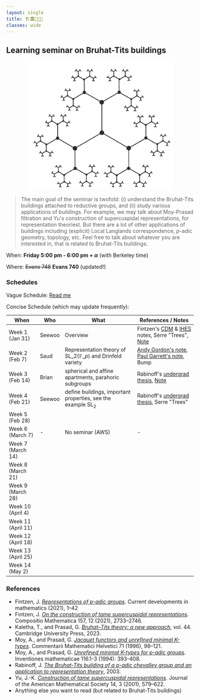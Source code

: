 ```yaml
---
layout: single
title: 🏗️🏛️🏢🏫🏰 
classes: wide
---
```



## Learning seminar on Bruhat-Tits buildings

<p align="center">
<img src="/seminar/2025spring-bruhat-tits/BT-SL2Q2.png">
</p>

> The main goal of the seminar is twofold: (i) understand the Bruhat-Tits buildings attached to reductive groups, and (ii) study various applications of buildings. For example, we may talk about Moy-Prasad filtration and Yu's construction of supercuspidal representations, for representation theoriest. But there are a lot of other applications of buildings including (explicit) Local Langlands correspondence, $p$-adic geometry, topology, etc. Feel free to talk about whatever you are interested in, that is related to Bruhat-Tits buildings.


When: **Friday 5:00 pm - 6:00 pm + $\alpha$** (with Berkeley time)

Where: ~~Evans 748~~ **Evans 740** (updated!)

### Schedules

Vague Schedule: [Read me](Bruhat_Tits_seminar.pdf)


Concise Schedule (which may update frequently):

| When               | Who    | What                                                                              | References / Notes                                                                                                                                                                                                                                                              |
|--------------------|--------|-----------------------------------------------------------------------------------|---------------------------------------------------------------------------------------------------------------------------------------------------------------------------------------------------------------------------------------------------------------------------------|
| Week 1 (Jan 31)    | Seewoo | Overview                                                                          | Fintzen's [CDM](https://www.math.uni-bonn.de/people/fintzen/Fintzen_CDM.pdf) & [IHES](https://www.math.uni-bonn.de/people/fintzen/IHES_Fintzen.pdf) notes, Serre "Trees", [Note](https://seewoo5.github.io/math-notes/representation-theory/Bruhat-Tits-Moy-Prasad-Yu/main.pdf) |
| Week 2 (Feb 7)     | Saud   | Representation theory of $\mathrm{SL}\_{2}(\mathbb{F}\_{p})$ and Drinfeld variety | [Andy Gordon's note](https://websites.umich.edu/~charchan/seminar/20211004.pdf), [Paul Garrett's note](https://www-users.cse.umn.edu/~garrett/m/repns/notes_2014-15/04_finite_GL2.pdf), Bump                                                                                    |
| Week 3 (Feb 14)    | Brian  | spherical and affine apartments, parahoric subgroups                              | Rabinoff's [undergrad thesis](https://services.math.duke.edu/~jdr/papers/building.pdf), [Note](Note_week3_Bryan.pdf)                                                                                                                                                            |
| Week 4 (Feb 21)    | Seewoo | define buildings, important properties, see the example $\mathrm{SL}_{2}$         | Rabinoff's [undergrad thesis](https://services.math.duke.edu/~jdr/papers/building.pdf), Serre "Trees"                                                                                                                                                                           |
| Week 5 (Feb 28)    |        |                                                                                   |                                                                                                                                                                                                                                                                                 |
| Week 6 (March 7)   | -      | No seminar (AWS)                                                                  | -                                                                                                                                                                                                                                                                               |
| Week 7 (March 14)  |        |                                                                                   |                                                                                                                                                                                                                                                                                 |
| Week 8 (March 21)  |        |                                                                                   |                                                                                                                                                                                                                                                                                 |
| Week 9 (March 28)  |        |                                                                                   |                                                                                                                                                                                                                                                                                 |
| Week 10 (April 4)  |        |                                                                                   |                                                                                                                                                                                                                                                                                 |
| Week 11 (April 11) |        |                                                                                   |                                                                                                                                                                                                                                                                                 |
| Week 12 (April 18) |        |                                                                                   |                                                                                                                                                                                                                                                                                 |
| Week 13 (April 25) |        |                                                                                   |                                                                                                                                                                                                                                                                                 |
| Week 14 (May 2)    |        |                                                                                   |                                                                                                                                                                                                                                                                                 |

### References

- Fintzen, J. [*Representations of p-adic groups*](https://www.math.uni-bonn.de/people/fintzen/Fintzen_CDM.pdf). Current developments in mathematics (2021), 1–42
- Fintzen, J. [*On the construction of tame supercuspidal representations*](https://www.cambridge.org/core/journals/compositio-mathematica/article/on-the-construction-of-tame-supercuspidal-representations/70256AF7C1BA82B217A2AB03537F992B). Compositio Mathematica 157, 12 (2021), 2733–2746.
- Kaletha, T., and Prasad, G. [*Bruhat–Tits theory: a new approach*](https://www.cambridge.org/9781108831963), vol. 44. Cambridge University Press, 2023.
- Moy, A., and Prasad, G. [*Jacquet functors and unrefined minimal K-types*](https://link.springer.com/article/10.1007/BF02566411). Commentarii
Mathematici Helvetici 71 (1996), 98–121.
- Moy, A., and Prasad, G. [*Unrefined minimal K-types for p-adic groups*](https://link.springer.com/article/10.1007/BF01231566). Inventiones mathematicae 116.1-3 (1994): 393-408.
- Rabinoff, J. [*The Bruhat-Tits building of a p-adic chevalley group and an application to representation theory*](https://services.math.duke.edu/~jdr/papers/building.pdf), 2003.
- Yu, J.-K. [*Construction of tame supercuspidal representations*](https://www.ams.org/jams/2001-14-03/S0894-0347-01-00363-0/S0894-0347-01-00363-0.pdf). Journal of the American Mathematical Society 14, 3 (2001), 579–622.
- Anything else you want to read (but related to Bruhat-Tits buildings)